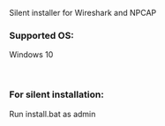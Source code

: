 Silent installer for Wireshark and NPCAP  

### Supported OS:
Windows 10

<br>

### For silent installation:  

Run install.bat as admin
